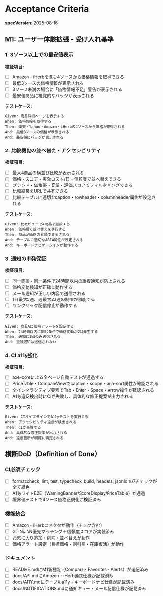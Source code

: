 # Acceptance Criteria

**specVersion**: 2025-08-16

## M1: ユーザー体験拡張 - 受け入れ基準

### 1. 3ソース以上での最安値表示

**検証項目:**
- [ ] Amazon・iHerbを含む4ソースから価格情報を取得できる
- [ ] 最低3ソースの価格情報が表示される
- [ ] 3ソース未満の場合に「価格情報不足」警告が表示される
- [ ] 最安値商品に視覚的なバッジが表示される

**テストケース:**
```
Given: 商品詳細ページを表示する
When: 価格情報を取得する
Then: 楽天・Yahoo・Amazon・iHerbの4ソースから価格が取得される
And: 最低3ソースの価格が表示される
And: 最安値にバッジが表示される
```

### 2. 比較機能の並べ替え・アクセシビリティ

**検証項目:**
- [ ] 最大4商品の横並び比較が表示される
- [ ] 価格・スコア・実効コスト/日・信頼度で並べ替えできる
- [ ] ブランド・価格帯・容量・評価スコアでフィルタリングできる
- [ ] 比較結果をURLで共有できる
- [ ] 比較テーブルに適切なcaption・rowheader・columnheader属性が設定される

**テストケース:**
```
Given: 比較ビューで4商品を選択する
When: 価格順で並べ替えを実行する
Then: 商品が価格の昇順で表示される
And: テーブルに適切なARIA属性が設定される
And: キーボードナビゲーションが動作する
```

### 3. 通知の単発保証

**検証項目:**
- [ ] 同一商品・同一条件で24時間以内の重複通知が防止される
- [ ] 価格変動検知が正確に動作する
- [ ] メール通知が正しい内容で送信される
- [ ] 1日最大5通、週最大20通の制限が機能する
- [ ] ワンクリック配信停止が動作する

**テストケース:**
```
Given: 商品Aに価格アラートを設定する
When: 24時間以内に同じ条件で価格変動が2回発生する
Then: 通知は1回のみ送信される
And: 重複通知は送信されない
```

### 4. CI a11y強化

**検証項目:**
- [ ] axe-coreによる全ページ自動テストが通過する
- [ ] PriceTable・CompareViewでcaption・scope・aria-sort属性が確認される
- [ ] 全インタラクティブ要素でTab・Enter・Space・Arrow操作が確認される
- [ ] A11y違反検出時にCIが失敗し、具体的な修正提案が出力される

**テストケース:**
```
Given: CIパイプラインでA11yテストを実行する
When: アクセシビリティ違反が検出される
Then: CIが失敗する
And: 具体的な修正提案が出力される
And: 違反箇所が明確に特定される
```

## 横断DoD（Definition of Done）

### CI必須チェック
- [ ] format:check, lint, test, typecheck, build, headers, jsonld の7チェックが全て緑色
- [ ] A11yライトE2E（WarningBanner/ScoreDisplay/PriceTable）が通過
- [ ] 境界値テストで4ソース価格正規化が検証済み

### 機能統合
- [ ] Amazon・iHerbコネクタが動作（モック含む）
- [ ] GTIN/JAN優先マッチング＋信頼度スコアが実装済み
- [ ] お気に入り追加・削除・並べ替えが動作
- [ ] 価格アラート設定（目標価格・割引率・在庫復活）が動作

### ドキュメント
- [ ] README.mdにM1新機能（Compare・Favorites・Alerts）が追記済み
- [ ] docs/API.mdにAmazon・iHerb連携仕様が記載済み
- [ ] docs/A11Y.mdにテーブルa11y・キーボードナビ仕様が記載済み
- [ ] docs/NOTIFICATIONS.mdに通知キュー・メール配信仕様が記載済み